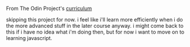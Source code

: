 From The Odin Project's [curriculum](http://www.theodinproject.com/courses/web-development-101/lessons/html-css)

skipping this project for now. i feel like i'll learn more efficiently when i do the more advanced stuff in the later course anyway. i might come back to this if i have no idea what i'm doing then, but for now i want to move on to learning javascript.